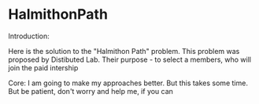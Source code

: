 # HalmithonPath

Introduction:

Here is the solution to the "Halmithon Path" problem. This problem was proposed by Distibuted Lab. Their purpose - to select a members, who will join the paid intership

Core:
I am going to make my approaches better. But this takes some time. But be patient, don't worry and help me, if you can
